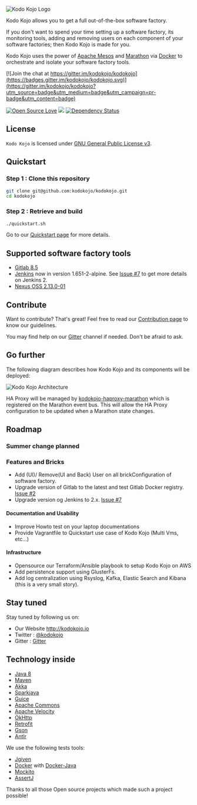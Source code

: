 ![Kodo Kojo Logo](doc/images/logo-kodokojo-baseline-black1.png)

Kodo Kojo allows you to get a full out-of-the-box software factory.

If you don't want to spend your time setting up a software factory, its monitoring tools, adding and removing users on each component of your software factories; then Kodo Kojo is made for you.

Kodo Kojo uses the power of [Apache Mesos](http://mesos.apache.org/) and [Marathon](https://mesosphere.github.io/marathon/) via [Docker](https://www.docker.com/) to orchestrate and isolate your software factory tools.

[![Join the chat at https://gitter.im/kodokojo/kodokojo](https://badges.gitter.im/kodokojo/kodokojo.svg)](https://gitter.im/kodokojo/kodokojo?utm_source=badge&utm_medium=badge&utm_campaign=pr-badge&utm_content=badge)

[![Open Source Love](https://badges.frapsoft.com/os/v2/open-source.svg?v=103)](https://github.com/ellerbrock/open-source-badge/) [![](https://img.shields.io/badge/License-GPLv3-blue.svg?style=flat)](http://www.gnu.org/licenses/gpl-3.0.en.html)  [![Dependency Status](https://dependencyci.com/github/kodokojo/kodokojo/badge)](https://dependencyci.com/github/kodokojo/kodokojo)

## License

`Kodo Kojo` is licensed under [GNU General Public License v3](http://www.gnu.org/licenses/gpl-3.0.en.html).

## Quickstart

### Step 1 : Clone this repository

```bash
git clone git@github.com:kodokojo/kodokojo.git
cd kodokojo
```

### Step 2 : Retrieve and build

```bash
./quickstart.sh
```

Go to our [Quickstart page](doc/QUICKSTART.md) for more details.

## Supported software factory tools

* [Gitlab 8.5](http://gitlab.com/)
* [Jenkins](https://jenkins.io/) now in version 1.651-2-alpine. See [Issue #7](https://github.com/kodokojo/kodokojo/issues/7) to get more details on Jenkins 2.
* [Nexus OSS 2.13.0-01](http://www.sonatype.com/nexus-repository-oss)

## Contribute

Want to contribute? That's great! Feel free to read our [Contribution page](CONTRIBUTE.md) to know our guidelines.

You may find help on our [Gitter](https://gitter.im/kodokojo/kodokojo) channel if needed. Don't be afraid to ask.

## Go further

The following diagram describes how Kodo Kojo and its components will be deployed:

![Kodo Kojo Architecture](doc/images/kodokojo-architecture.png)

HA Proxy will be managed by [kodokojo-haproxy-marathon](https://github.com/kodokojo/kodokojo-haproxy-marathon) which is registered on the Marathon event bus.
This will allow the HA Proxy configuration to be updated when a Marathon state changes.

## Roadmap

### Summer change planned

### Features and Bricks
* Add (UI)/ Remove(UI and Back) User on all brickConfiguration of software factory.
* Upgrade version of Gitlab to the latest and test Gitlab Docker registry. [Issue #2](https://github.com/kodokojo/kodokojo/issues/2)
* Upgrade version og Jenkins to 2.x. [Issue #7](https://github.com/kodokojo/kodokojo/issues/7)

#### Documentation and Usability
* Improve Howto test on your laptop documentations
* Provide Vagrantfile to Quickstart use case of Kodo Kojo (Multi Vms, etc...)

#### Infrastructure 
* Opensource our Terraform/Ansible playbook to setup Kodo Kojo on AWS
* Add persistence support using GlusterFs.
* Add log centralization using Rsyslog, Kafka, Elastic Search and Kibana (this is a very small story).

## Stay tuned

Stay tuned by following us on:

* Our Website http://kodokojo.io
* Twitter : [@kodokojo](http://twitter.com/kodokojo)
* Gitter : [Gitter](https://gitter.im/kodokojo/kodokojo) 

## Technology inside

* [Java 8](http://java.com)
* [Maven](https://maven.apache.org/)
* [Akka](http://akka.io)
* [Sparkjava](http://sparkjava.com/)
* [Guice](https://github.com/google/guice)
* [Apache Commons](https://commons.apache.org/)
* [Apache Velocity](http://velocity.apache.org/)
* [OkHttp](http://square.github.io/okhttp/)
* [Retrofit](http://square.github.io/retrofit/)
* [Gson](https://github.com/google/gson)
* [Antlr](http://www.antlr.org/)

We use the following tests tools:

* [Jgiven](http://jgiven.org/)
* [Docker](https://www.docker.com/) with [Docker-Java](https://github.com/docker-java/docker-java)
* [Mockito](http://mockito.org/)
* [AssertJ](http://joel-costigliola.github.io/assertj/)

Thanks to all those Open source projects which made such a project possible!
